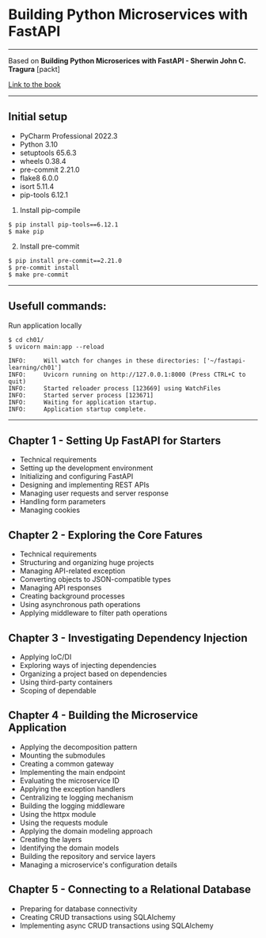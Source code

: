 # Building Python Microservices with FastAPI

***
Based on **Building Python Microserices with FastAPI - Sherwin John C. Tragura** [packt]

[Link to the book](https://www.packtpub.com/product/building-python-microservices-with-fastapi/9781803245966)

***

## Initial setup

- PyCharm Professional 2022.3
- Python 3.10
- setuptools 65.6.3
- wheels 0.38.4
- pre-commit 2.21.0
- flake8 6.0.0
- isort 5.11.4
- pip-tools 6.12.1

1. Install pip-compile

```shell
$ pip install pip-tools==6.12.1
$ make pip
```

2. Install pre-commit

```shell
$ pip install pre-commit==2.21.0
$ pre-commit install
$ make pre-commit
```

***

## Usefull commands:

Run application locally

```shell
$ cd ch01/
$ uvicorn main:app --reload

INFO:     Will watch for changes in these directories: ['~/fastapi-learning/ch01']
INFO:     Uvicorn running on http://127.0.0.1:8000 (Press CTRL+C to quit)
INFO:     Started reloader process [123669] using WatchFiles
INFO:     Started server process [123671]
INFO:     Waiting for application startup.
INFO:     Application startup complete.
```

***

## Chapter 1 - Setting Up FastAPI for Starters

- Technical requirements
- Setting up the development environment
- Initializing and configuring FastAPI
- Designing and implementing REST APIs
- Managing user requests and server response
- Handling form parameters
- Managing cookies

## Chapter 2 - Exploring the Core Fatures

- Technical requirements
- Structuring and organizing huge projects
- Managing API-related exception
- Converting objects to JSON-compatible types
- Managing API responses
- Creating background processes
- Using asynchronous path operations
- Applying middleware to filter path operations

## Chapter 3 - Investigating Dependency Injection

- Applying IoC/DI
- Exploring ways of injecting dependencies
- Organizing a project based on dependencies
- Using third-party containers
- Scoping of dependable

## Chapter 4 - Building the Microservice Application

- Applying the decomposition pattern
- Mounting the submodules
- Creating a common gateway
- Implementing the main endpoint
- Evaluating the microservice ID
- Applying the exception handlers
- Centralizing te logging mechanism
- Building the logging middleware
- Using the httpx module
- Using the requests module
- Applying the domain modeling approach
- Creating the layers
- Identifying the domain models
- Building the repository and service layers
- Managing a microservice's configuration details

## Chapter 5 - Connecting to a Relational Database

- Preparing for database connectivity
- Creating CRUD transactions using SQLAlchemy
- Implementing async CRUD transactions using SQLAlchemy

